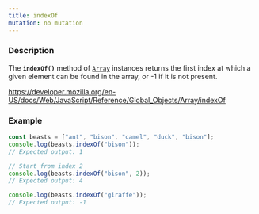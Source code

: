 ```yaml
---
title: indexOf
mutation: no mutation
---
```


### Description

The <strong><code>indexOf()</code></strong> method of <a href="https://developer.mozilla.org/en-US/docs/Web/JavaScript/Reference/Global_Objects/Array"><code>Array</code></a> instances returns the first index at which a
given element can be found in the array, or -1 if it is not present.

<a href="https://developer.mozilla.org/en-US/docs/Web/JavaScript/Reference/Global_Objects/Array/indexOf">https://developer.mozilla.org/en-US/docs/Web/JavaScript/Reference/Global_Objects/Array/indexOf</a>

### Example

```javascript
const beasts = ["ant", "bison", "camel", "duck", "bison"];
console.log(beasts.indexOf("bison"));
// Expected output: 1

// Start from index 2
console.log(beasts.indexOf("bison", 2));
// Expected output: 4

console.log(beasts.indexOf("giraffe"));
// Expected output: -1
```
